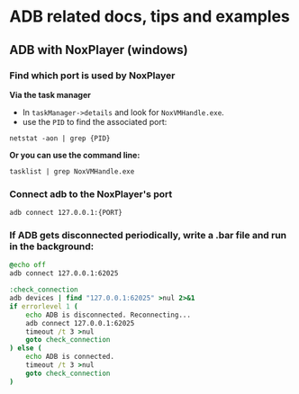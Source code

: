 # ADB related docs, tips and examples

## ADB with NoxPlayer (windows)

### Find which port is used by NoxPlayer

**Via the task manager**

- In `taskManager->details` and look for `NoxVMHandle.exe`.
- use the `PID` to find the associated port:

```
netstat -aon | grep {PID}
```

**Or you can use the command line:**

```shell
tasklist | grep NoxVMHandle.exe
```

### Connect adb to the NoxPlayer's port

```shell
adb connect 127.0.0.1:{PORT}
```

### If ADB gets disconnected periodically, write a .bar file and run in the background:

```bat
@echo off
adb connect 127.0.0.1:62025

:check_connection
adb devices | find "127.0.0.1:62025" >nul 2>&1
if errorlevel 1 (
    echo ADB is disconnected. Reconnecting...
    adb connect 127.0.0.1:62025
    timeout /t 3 >nul
    goto check_connection
) else (
    echo ADB is connected.
    timeout /t 3 >nul
    goto check_connection
)
```
